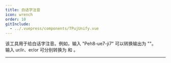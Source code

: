 ```yaml
---
title: 白话字注音
icon: wrench
order: 10
gitInclude:
  - ../.vuepress/components/TPujUnify.vue
---
```


<script setup>
import TPujUnify from '@components/TPujUnify.vue';
import TPuj from '@components/TPuj.vue';
</script>

该工具用于给白话字注音。例如，输入 "Peh8-ue7-ji7" 可以转换输出为 "<TPuj puj="Peh8-ue7-ji7"/>"。  
输入 ur/ir、er/or 可分别转换为 <TPuj puj="ur"/> 和 <TPuj puj="er"/>。  

---

<TPujUnify />
